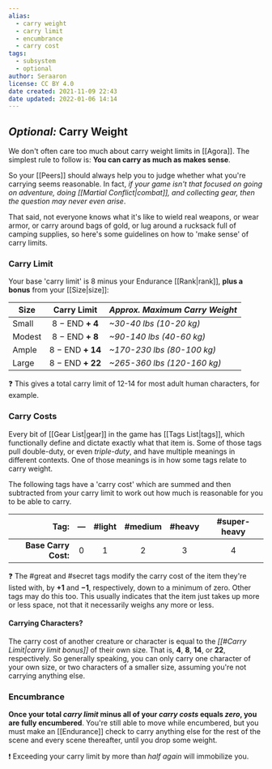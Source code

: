 ```yaml
---
alias:
  - carry weight
  - carry limit
  - encumbrance
  - carry cost
tags:
  - subsystem
  - optional
author: Seraaron
license: CC BY 4.0
date created: 2021-11-09 22:43
date updated: 2022-01-06 14:14
---
```


## _Optional:_ Carry Weight

We don't often care too much about carry weight limits in [[Agora]]. The simplest rule to follow is: **You can carry as much as makes sense**.

So your [[Peers]] should always help you to judge whether what you're carrying seems reasonable. In fact, _if your game isn't that focused on going on adventure, doing [[Martial Conflict|combat]], and collecting gear, then the question may never even arise_.

That said, not everyone knows what it's like to wield real weapons, or wear armor, or carry around bags of gold, or lug around a rucksack full of camping supplies, so here's some guidelines on how to 'make sense' of carry limits.

### Carry Limit

Your base 'carry limit' is 8 minus your Endurance [[Rank|rank]], **plus a bonus** from your [[Size|size]]:

| Size   |    Carry Limit   | _Approx. Maximum Carry Weight_ |
| ------ | :--------------: | :----------------------------- |
| Small  |  8 − END **+ 4** | _~30-40 lbs (10-20 kg)_        |
| Modest |  8 − END **+ 8** | _~90-140 lbs (40-60 kg)_       |
| Ample  | 8 − END **+ 14** | _~170-230 lbs (80-100 kg)_     |
| Large  | 8 − END **+ 22** | _~265-360 lbs (120-160 kg)_    |

❓ This gives a total carry limit of 12-14 for most adult human characters, for example.

### Carry Costs

Every bit of [[Gear List|gear]] in the game has [[Tags List|tags]], which functionally define and dictate exactly what that item is. Some of those tags pull double-duty, or even _triple-duty_, and have multiple meanings in different contexts. One of those meanings is in how some tags relate to carry weight.

The following tags have a 'carry cost' which are summed and then subtracted from your carry limit to work out how much is reasonable for you to be able to carry.

|                 Tag: |  —  | #light | #medium | #heavy | #super-heavy |
| -------------------: | :-: | :----: | :-----: | :----: | :----------: |
| **Base Carry Cost:** |  0  |    1   |    2    |    3   |       4      |

❓ The #great and #secret tags modify the carry cost of the item they're listed with, by **+1** and **−1**, respectively, down to a minimum of zero. Other tags may do this too. This usually indicates that the item just takes up more or less space, not that it necessarily weighs any more or less.

#### Carrying Characters?

The carry cost of another creature or character is equal to the _[[#Carry Limit|carry limit bonus]]_ of their own size. That is, **4**, **8**, **14**, or **22**, respectively. So generally speaking, you can only carry one character of your own size, or two characters of a smaller size, assuming you're not carrying anything else.

### Encumbrance

**Once your total _carry limit_ minus all of your _carry costs_ equals _zero_, you are fully encumbered**. You're still able to move while encumbered, but you must make an [[Endurance]] check to carry anything else for the rest of the scene and every scene thereafter, until you drop some weight.

❗ Exceeding your carry limit by more than *half again* will immobilize you. 
